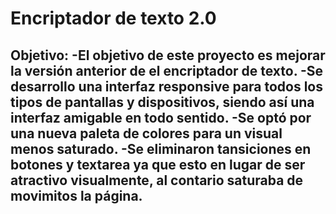 <h1>Encriptador de texto 2.0</h1>

Objetivo:
-El objetivo de este proyecto es mejorar la versión anterior de el encriptador de texto.
-Se desarrollo una interfaz responsive para todos los tipos de pantallas y dispositivos, siendo así una interfaz amigable en todo sentido.
-Se optó por una nueva paleta de colores para un visual menos saturado.
-Se eliminaron tansiciones en botones y textarea ya que esto en lugar de ser atractivo visualmente, al contario saturaba de movimitos la página.
- 



